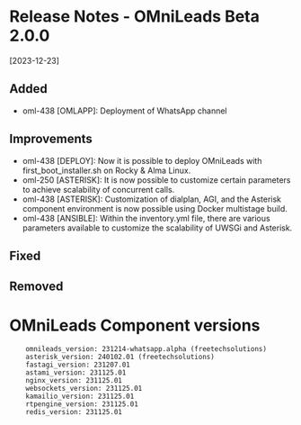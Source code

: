 # Release Notes - OMniLeads Beta 2.0.0
[2023-12-23]

## Added

* oml-438 [OMLAPP]: Deployment of WhatsApp channel

## Improvements

* oml-438 [DEPLOY]: Now it is possible to deploy OMniLeads with first_boot_installer.sh on Rocky & Alma Linux.
* oml-250 [ASTERISK]: It is now possible to customize certain parameters to achieve scalability of concurrent calls.
* oml-438 [ASTERISK]: Customization of dialplan, AGI, and the Asterisk component environment is now possible using Docker multistage build.
* oml-438 [ANSIBLE]: Within the inventory.yml file, there are various parameters available to customize the scalability of UWSGi and Asterisk.

## Fixed


## Removed


# OMniLeads Component versions

```
    omnileads_version: 231214-whatsapp.alpha (freetechsolutions)
    asterisk_version: 240102.01 (freetechsolutions)
    fastagi_version: 231207.01
    astami_version: 231125.01
    nginx_version: 231125.01
    websockets_version: 231125.01
    kamailio_version: 231125.01
    rtpengine_version: 231125.01
    redis_version: 231125.01
```
